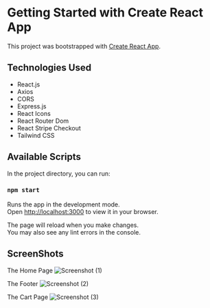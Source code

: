 # Getting Started with Create React App

This project was bootstrapped with [Create React App](https://github.com/facebook/create-react-app).

## Technologies Used
- React.js
- Axios
- CORS
- Express.js
- React Icons
- React Router Dom
- React Stripe Checkout
- Tailwind CSS

## Available Scripts

In the project directory, you can run:

### `npm start`

Runs the app in the development mode.\
Open [http://localhost:3000](http://localhost:3000) to view it in your browser.

The page will reload when you make changes.\
You may also see any lint errors in the console.

## ScreenShots

The Home Page
![Screenshot (1)](https://github.com/user-attachments/assets/46aff901-d286-41f0-ba1c-aa74f1e4c289)

The Footer
![Screenshot (2)](https://github.com/user-attachments/assets/aab99b55-ff45-414d-870a-665104434c2a)

The Cart Page
![Screenshot (3)](https://github.com/user-attachments/assets/25c36e74-9660-4870-a8ca-c4afb43f06dc)
